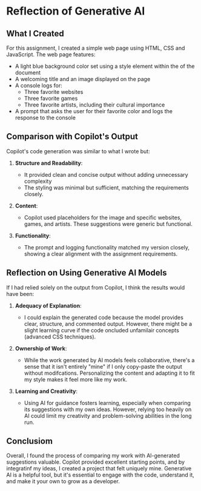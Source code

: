 # Reflection of Generative AI

## What I Created

For this assignment, I created a simple web page using HTML, CSS and JavaScript. The web page features:
- A light blue background color set using a style element within the <head> of the document
- A welcoming title and an image displayed on the page
- A console logs for:
    - Three favorite websites
    - Three favorite games
    - Three favorite artists, including their cultural importance
- A prompt that asks the user for their favorite color and logs the response to the console

## Comparison with Copilot's Output

Copilot's code generation was similar to what I wrote but:
1. **Structure and Readability**: 
    - It provided clean and concise output without adding unnecessary complexity
    - The styling was minimal but sufficient, matching the requirements closely.

2. **Content**:
    - Copilot used placeholders for the image and specific websites, games, and artists. These suggestions were generic but functional.

3. **Functionality**: 
    - The prompt and logging functionality matched my version closely, showing a clear alignment with the assignment requirements.

## Reflection on Using Generative AI Models

If I had relied solely on the output from Copilot, I think the results would have been:

1. **Adequacy of Explanation**:
    - I could explain the generated code because the model provides clear, structure, and commented output. However, there might be a slight learning curve if the code oncluded unfamilair concepts (advanced CSS techniques).

2. **Ownership of Work**:
    - While the work generated by AI models feels collaborative, there's a sense that it isn't entirely "mine" if I only copy-paste the output without modifcations. Personalizing the content and adapting it to fit my style makes it feel more like my work.

3. **Learning and Creativity**:
    - Using AI for guidance fosters learning, especially when comparing its suggestions with my own ideas. However, relying too heavily on AI could limit my creativity and problem-solving abilities in the long run.

## Conclusiom

Overall, I found the process of comparing my work with AI-generated suggestions valuable. Copilot provided excellent starting points, and by integratinf my ideas, I created a project that felt uniquely mine. Generative AI is a helpful tool, but it's essential to engage with the code, understand it, and make it your own to grow as a developer.


